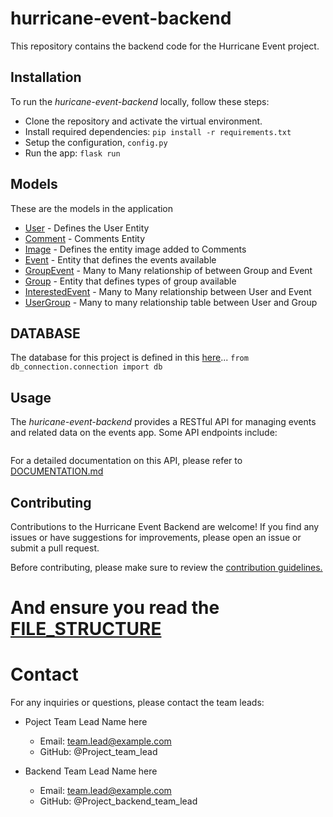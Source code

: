 # hurricane-event-backend

This repository contains the backend code for the Hurricane Event project. 

## Installation
To run the _huricane-event-backend_ locally, follow these steps:

* Clone the repository and activate the virtual environment.
* Install required dependencies: `pip install -r requirements.txt`
* Setup the configuration, `config.py`
* Run the app: `flask run`

## Models
These are the models in the application
* [User](models/user.py) - Defines the User Entity
* [Comment](models/comment.py) - Comments Entity
* [Image](models/image.py) - Defines the entity image added to Comments
* [Event](models/event.py) - Entity that defines the events available
* [GroupEvent](models/group_event.py) - Many to Many relationship of between Group and Event
* [Group](models/group.py) - Entity that defines types of group available
* [InterestedEvent](models/interested_event.py) - Many to Many relationship between User and Event
* [UserGroup](models/user_group.py) - Many to many relationship table between User and Group

## DATABASE
The database for this project is defined in this [here](db_connection/connection.py)...
`from db_connection.connection import db`

## Usage
The _huricane-event-backend_ provides a RESTful API for managing events and related data on the events app.
Some API endpoints include:
```angular2html

```
For a detailed documentation on this API, please refer to [DOCUMENTATION.md]()

## Contributing
Contributions to the Hurricane Event Backend are welcome! If you find any issues or have suggestions for improvements, please open an issue or submit a pull request.

Before contributing, please make sure to review the [contribution guidelines.]()

# And ensure you read the [FILE_STRUCTURE](BACKEND_DEVS.md)

# Contact
For any inquiries or questions, please contact the team leads:

* Poject Team Lead Name here
  * Email: team.lead@example.com
  * GitHub: @Project_team_lead

* Backend Team Lead Name here
  * Email: team.lead@example.com
  * GitHub: @Project_backend_team_lead
